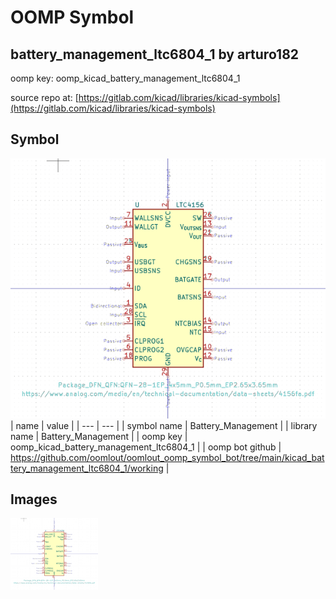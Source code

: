 # OOMP Symbol  
## battery_management_ltc6804_1  by arturo182  
  
oomp key: oomp_kicad_battery_management_ltc6804_1  
  
source repo at: [https://gitlab.com/kicad/libraries/kicad-symbols](https://gitlab.com/kicad/libraries/kicad-symbols)  
## Symbol  
  
[![working.png](working_600.png)](working.png)  
| name | value | 
| --- | --- | 
| symbol name | Battery_Management | 
| library name | Battery_Management | 
| oomp key | oomp_kicad_battery_management_ltc6804_1 | 
| oomp bot github | https://github.com/oomlout/oomlout_oomp_symbol_bot/tree/main/kicad_battery_management_ltc6804_1/working | 
## Images  
  
[![working.png](working_140.png)](working.png)  
